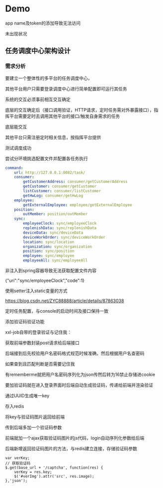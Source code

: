 # Demo

app name及token的添加导致无法访问

未出现状况

## 任务调度中心架构设计

### 需求分析

要建立一个整体性的多平台的任务调度中心，

其他平台用户只需要登录调度中心进行简单配置即可运行其任务

系统的交互必须事前相互交互确定

底层的交互确定后（接口调用验证，HTTP请求，定时任务需对外暴露接口），指挥平台需要定时去调用其他平台的接口/触发自身需求的任务

底层能交互

其他平台只需注册定时相关信息，按指挥平台提供 

测试调度成功

尝试分环境挑选配置文件并配置各任务执行

```yaml
command:
    url: http://127.0.0.1:8082/task/
    consumer:
        getCustomerAddress: consumer/getCustomerAddress
        getCustomer: consumer/getCustomer
        listCustomer: consumer/listCustomer
        getHwLog: consumer/getHwLog
    employee:
        getExternalEmployee: employee/getExternalEmployee
    position:
        outMember: position/outMember
    sync:
        employeeClock: sync/employeeClock
        replenishData: sync/replenishData
        deviceData: sync/deviceData
        deviceWorkOrder: sync/deviceWorkOrder
        location: sync/location
        organization: sync/organization
        position: sync/position
        employee: sync/employee
        employeeAll: sync/employeeAll
```

非注入到spring容器导致无法获取配置文件内容

{"uri":"sync/employeeClock","code":1}

使用setter注入static变量的方式

https://blog.csdn.net/ZYC88888/article/details/87863038

定时任务配置，与console的启动时间及接口保持一致



添加验证码验证功能

xxl-job自带的登录验证与记住我：

获取前端参数封装post请求给后端接口

后端接到后先校验用户名密码格式规范时候准确，然后根据用户名查密码

如果查到且匹配判断是否需要记住我

有rememberme就把用户名密码序列化为json传然后转为16禁止存储进cookie

要加验证码就在进入登录界面时后端自动生成验证码，传递给前端并渲染验证

通过UUID生成唯一key

存入redis

将key与验证码图片返回给前端

传到后端多加一个验证码参数

前端就加一个ajax获取验证码图片的js代码，login自动序列化参数给后端

后端新增返回验证码图片的方法，与redis建立连接，存储验证码参数

```
var verKey;
// 获取验证码
$.get(base_url + '/captcha', function(res) {
    verKey = res.key;
    $('#verImg').attr('src', res.image);
},'json');
```